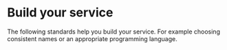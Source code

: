 # Build your service

The following standards help you build your service. For example choosing consistent names or an appropriate programming language.
